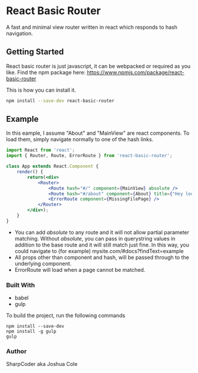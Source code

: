 # React Basic Router
A fast and minimal view router written in react which responds to hash navigation.

## Getting Started

React basic router is just javascript, it can be webpacked or required as you like. Find the npm package here: https://www.npmjs.com/package/react-basic-router

This is how you can install it.

```bash
npm install --save-dev react-basic-router
```

## Example

In this eample, I assume "About" and "MainView" are react components. To load them, simply navigate normally to one of the hash links.

```jsx
import React from 'react';
import { Router, Route, ErrorRoute } from 'react-basic-router';

class App extends React.Component {
	render() {
		return(<div>
			<Router>
				<Route hash="#/" component={MainView} absolute />
				<Route hash="#/about" component={About} title={"Hey look, I can pass props"} />
				<ErrorRoute component={MissingFilePage} />
			</Router>
		</div>);
	}
}
```

* You can add _absolute_ to any route and it will not allow partial parameter matching. Without _absolute_, you can pass in querystring values in addition to the base route and it will still match just fine. In this way, you could navigate to (for example) mysite.com/#docs?findText=example
* All props other than component and hash, will be passed through to the underlying component.
* ErrorRoute will load when a page cannot be matched.



### Built With

* babel
* gulp

To build the project, run the following commands
```shell
npm install --save-dev
npm install -g gulp
gulp
```


### Author

SharpCoder aka Joshua Cole
